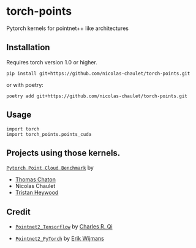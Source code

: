 # torch-points
Pytorch kernels for pointnet++ like architectures

## Installation
Requires torch version 1.0 or higher.
```
pip install git+https://github.com/nicolas-chaulet/torch-points.git
```
or with poetry:
```
poetry add git+https://github.com/nicolas-chaulet/torch-points.git
```

## Usage
```
import torch
import torch_points.points_cuda
```

## Projects using those kernels.

[```Pytorch Point Cloud Benchmark```](https://github.com/nicolas-chaulet/deeppointcloud-benchmarks) by 
* [Thomas Chaton](https://github.com/tchaton)
* Nicolas Chaulet
* [Tristan Heywood](https://github.com/tristanheywood)

## Credit

* [```Pointnet2_Tensorflow```](https://github.com/charlesq34/pointnet2) by [Charles R. Qi](https://github.com/charlesq34)

* [```Pointnet2_PyTorch```](https://github.com/erikwijmans/Pointnet2_PyTorch) by [Erik Wijmans](https://github.com/erikwijmans)

